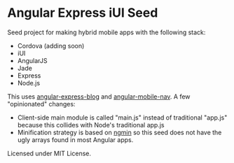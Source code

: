 # Angular Express iUI Seed
Seed project for making hybrid mobile apps with the following stack:

* Cordova (adding soon)
* iUI
* AngularJS
* Jade
* Express
* Node.js

This uses [angular-express-blog](https://github.com/btford/angular-express-blog) and [angular-mobile-nav](https://github.com/ajoslin/angular-mobile-nav).
A few "opinionated" changes:
* Client-side main module is called "main.js" instead of traditional "app.js" because this collides with Node's traditional app.js
* Minification strategy is based on [ngmin](https://github.com/btford/ngmin) so this seed does not have the ugly arrays found in most Angular apps.


Licensed under MIT License.